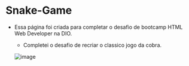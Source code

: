 # Snake-Game

* Essa página foi criada para completar o desafio de bootcamp HTML Web Developer na DIO.
 
  - Completei o desafio de recriar o classico jogo da cobra.
  
  ![image](https://user-images.githubusercontent.com/54743911/188217669-7507b670-0323-4609-80da-dad876b30447.png)
